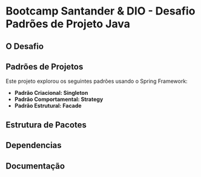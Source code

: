 # Bootcamp Santander & DIO - Desafio Padrões de Projeto Java

## O Desafio

## Padrões de Projetos

Este projeto explorou os seguintes padrões usando o Spring Framework:

- **Padrão Criacional: Singleton**
- **Padrão Comportamental: Strategy**
- **Padrão Estrutural: Facade**

## Estrutura de Pacotes

## Dependencias

## Documentação
